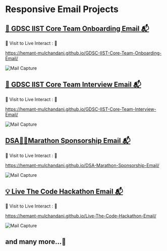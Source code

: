 # Responsive Email Projects

## [🤖 GDSC IIST Core Team Onboarding Email 📬](https://hemant-mulchandani.github.io/GDSC-IIST-Core-Team-Onboarding-Email/)

  📌 Visit to Live Interact : 🔗

  https://hemant-mulchandani.github.io/GDSC-IIST-Core-Team-Onboarding-Email/

  ![Mail Capture](GDSC-IIST-Core-Team-Onboarding-Email/Media/GDSC-IIST-Core-Team-Onboarding-Email-Screenshot.png)
  
## [🧮 GDSC IIST Core Team Interview Email 📬](https://hemant-mulchandani.github.io/GDSC-IIST-Core-Team-Interview-Email/)

  📌 Visit to Live Interact : 🔗

  https://hemant-mulchandani.github.io/GDSC-IIST-Core-Team-Interview-Email/

  ![Mail Capture](GDSC-IIST-Core-Team-Interview-Email/Media/GDSC-IIST-Core-Team-Interview-Email-Screenshot.png)

## [DSA🏃‍♂️Marathon Sponsorship Email 📬](https://hemant-mulchandani.github.io/DSA-Marathon-Sponsorship-Email/)

  📌 Visit to Live Interact : 🔗

  https://hemant-mulchandani.github.io/DSA-Marathon-Sponsorship-Email/

  ![Mail Capture](DSA-Marathon-Sponsorship-Email/Media/DSA%20Marathon%20Sponsorship%20Mail%20Capture.png)

## [💡 Live The Code Hackathon Email 📬](https://hemant-mulchandani.github.io/Live-The-Code-Hackathon-Email/)

  📌 Visit to Live Interact : 🔗

  https://hemant-mulchandani.github.io/Live-The-Code-Hackathon-Email/

  ![Mail Capture](Live-The-Code-Hackathon-Email/Media/Live-The-Code-Hackathon-Email-Screenshot.png)

## and many more...🚀
